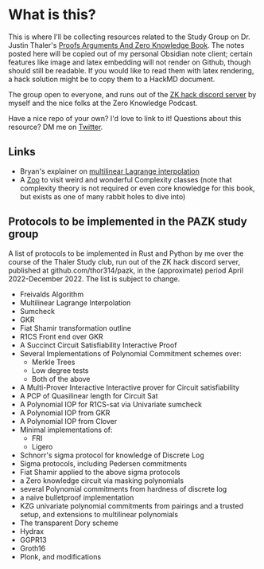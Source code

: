 # What is this?
This is where I'll be collecting resources related to the Study Group on Dr. Justin Thaler's [Proofs
Arguments And Zero Knowledge
Book](https://people.cs.georgetown.edu/jthaler/ProofsArgsAndZK.pdf). The notes
posted here will be copied out of my personal Obsidian note client; certain
features like image and latex embedding will not render on Github, though should
still be readable. If you would like to read them with latex rendering, a
hack solution might be to copy them to a HackMD document. 

The group open to everyone, and runs out of the [ZK hack discord
server](https://www.zkhack.dev/) by myself and the nice folks at the Zero Knowledge
Podcast.

Have a nice repo of your own? I'd love to link to it!
Questions about this resource? DM me on
[Twitter](https://twitter.com/cryptograthor).

## Links
- Bryan's explainer on [multilinear Lagrange interpolation](https://gist.github.com/bgillesp/4d020dde5bc04995ce21c5d5af3b55f3)
- A [Zoo](https://complexityzoo.net/Complexity_Zoo) to visit weird and wonderful Complexity classes (note that complexity theory is not required or even core knowledge for this book, but exists as one of many rabbit holes to dive into)

## Protocols to be implemented in the PAZK study group
A list of protocols to be implemented in Rust and Python by me over the course of the Thaler Study club, run out of the ZK hack discord server, published at github.com/thor314/pazk, in the (approximate) period April 2022-December 2022. The list is subject to change.

- Freivalds Algorithm
- Multilinear Lagrange Interpolation
- Sumcheck
- GKR
- Fiat Shamir transformation outline
- R1CS Front end over GKR
- A Succinct Circuit Satisfiability Interactive Proof
- Several Implementations of Polynomial Commitment schemes over:
	- Merkle Trees
	- Low degree tests
	- Both of the above
- A Multi-Prover Interactive Interactive prover for Circuit satisfiability
- A PCP of Quasilinear length for Circuit Sat
- A Polynomial IOP for R1CS-sat via Univariate sumcheck
- A Polynomial IOP from GKR
- A Polynomial IOP from Clover
- Minimal implementations of:
	- FRI
	- Ligero
- Schnorr's sigma protocol for knowledge of Discrete Log
- Sigma protocols, including Pedersen commitments
- Fiat Shamir applied to the above sigma protocols
- a Zero knowledge circuit via masking polynomials
- several Polynomial commitments from hardness of discrete log
- a naive bulletproof implementation
- KZG univariate polynomial commitments from pairings and a trusted setup, and extensions to multilinear polynomials
- The transparent Dory scheme
- Hydrax
- GGPR13
- Groth16
- Plonk, and modifications
